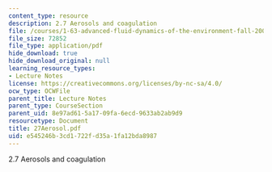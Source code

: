 ```yaml
---
content_type: resource
description: 2.7 Aerosols and coagulation
file: /courses/1-63-advanced-fluid-dynamics-of-the-environment-fall-2002/e545246b3cd1722fd35a1fa12bda8987_27Aerosol.pdf
file_size: 72852
file_type: application/pdf
hide_download: true
hide_download_original: null
learning_resource_types:
- Lecture Notes
license: https://creativecommons.org/licenses/by-nc-sa/4.0/
ocw_type: OCWFile
parent_title: Lecture Notes
parent_type: CourseSection
parent_uid: 8e97ad61-5a17-09fa-6ecd-9633ab2ab9d9
resourcetype: Document
title: 27Aerosol.pdf
uid: e545246b-3cd1-722f-d35a-1fa12bda8987
---
```

2.7 Aerosols and coagulation